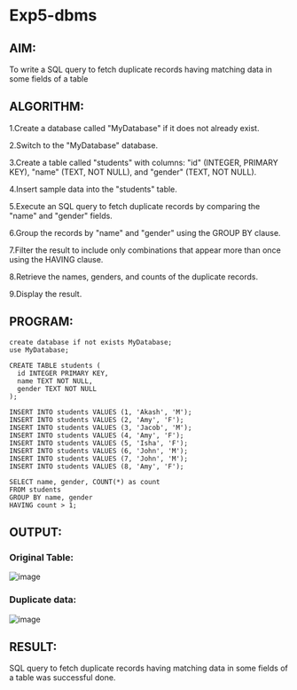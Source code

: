 # Exp5-dbms
## AIM:
To write a SQL query to fetch duplicate records having matching data in some fields of a table

## ALGORITHM:
1.Create a database called "MyDatabase" if it does not already exist.

2.Switch to the "MyDatabase" database.

3.Create a table called "students" with columns: "id" (INTEGER, PRIMARY KEY), "name" (TEXT, NOT NULL), and "gender" (TEXT, NOT NULL).

4.Insert sample data into the "students" table.

5.Execute an SQL query to fetch duplicate records by comparing the "name" and "gender" fields.

6.Group the records by "name" and "gender" using the GROUP BY clause.

7.Filter the result to include only combinations that appear more than once using the HAVING clause.

8.Retrieve the names, genders, and counts of the duplicate records.

9.Display the result.
## PROGRAM:
```
create database if not exists MyDatabase;
use MyDatabase;

CREATE TABLE students (
  id INTEGER PRIMARY KEY,
  name TEXT NOT NULL,
  gender TEXT NOT NULL
);

INSERT INTO students VALUES (1, 'Akash', 'M');
INSERT INTO students VALUES (2, 'Amy', 'F');
INSERT INTO students VALUES (3, 'Jacob', 'M');
INSERT INTO students VALUES (4, 'Amy', 'F');
INSERT INTO students VALUES (5, 'Isha', 'F');
INSERT INTO students VALUES (6, 'John', 'M');
INSERT INTO students VALUES (7, 'John', 'M');
INSERT INTO students VALUES (8, 'Amy', 'F');

SELECT name, gender, COUNT(*) as count
FROM students
GROUP BY name, gender
HAVING count > 1;
```
## OUTPUT:
### Original Table:
![image](https://github.com/Archana2003-Jkumar/Exp5-dbms/assets/93427594/84957496-03ca-426c-b59a-15e1285a4fe2)
### Duplicate data:
![image](https://github.com/Archana2003-Jkumar/Exp5-dbms/assets/93427594/2e6b5462-0bd7-4c76-8444-cba17d4dc25a)
## RESULT:
SQL query to fetch duplicate records having matching data in some fields of a table was successful done.

